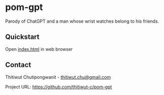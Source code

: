 # pom-gpt

Parody of ChatGPT and a man whose wrist watches belong to his friends.

## Quickstart

Open [index.html](index.html) in web browser

## Contact

Thitiwut Chutipongwanit - thitiwut.chu@gmail.com

Project URL: https://github.com/thitiwut-c/pom-gpt

